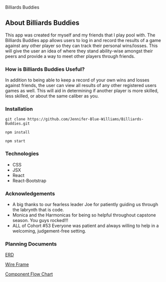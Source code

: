 Billiards Buddies

## About Billiards Buddies

This app was created for myself and my friends that I play pool with. The Billiards Buddies app allows users to log in and record the results of a game against any other player so they can track their personal wins/losses. This will give the user an idea of where they stand ability-wise amongst their peers and provide a way to meet other players through friends. 

### How is Billiards Buddies Useful?

In addition to being able to keep a record of your own wins and losses against friends, the user can view all results of any other registered users games as well. This will aid in determining if another player is more skilled, less skilled, or about the same caliber as you. 

### Installation

```git clone https://github.com/Jennifer-Blue-Williams/Billiards-Buddies.git```

```npm install```

```npm start```

### Technologies

- CSS
- JSX
- React
- React-Bootstrap

### Acknowledgements

- A big thanks to our fearless leader Joe for patiently guiding us through the labrynth that is code. 
- Monica and the Harmonicas for being so helpful throughout capstone season. You guys rocked!!!
- ALL of Cohort #53 Everyone was patient and always willing to help in a welcoming, judgement-free setting.  

### Planning Documents

[ERD](https://dbdiagram.io/d/61ea0e49bb7a64698608331e)

[Wire Frame](https://miro.com/welcomeonboard/Sm92SG5zM0ZURVhVVG1yeG8wMjBLcTEwbUg3c0J2cDJkNUZqMFlpYWdnWnhlZFdqM0tCcXQ4bUxkSFdsZ3ZqTXwzNDU4NzY0NTE3NTU4MDA0Mjk2?invite_link_id=490131909719)

[Component Flow Chart](https://miro.com/welcomeonboard/Vm1xNTh0RU5pUkpaTUJPQnBMc1l0REJGS1JCemJiNDBablJBR2s4VlBZQTRLRUViTno1ZU0zQ1BORmh6WFlTUXwzNDU4NzY0NTE3NTU4MDA0Mjk2?invite_link_id=519761799287)
